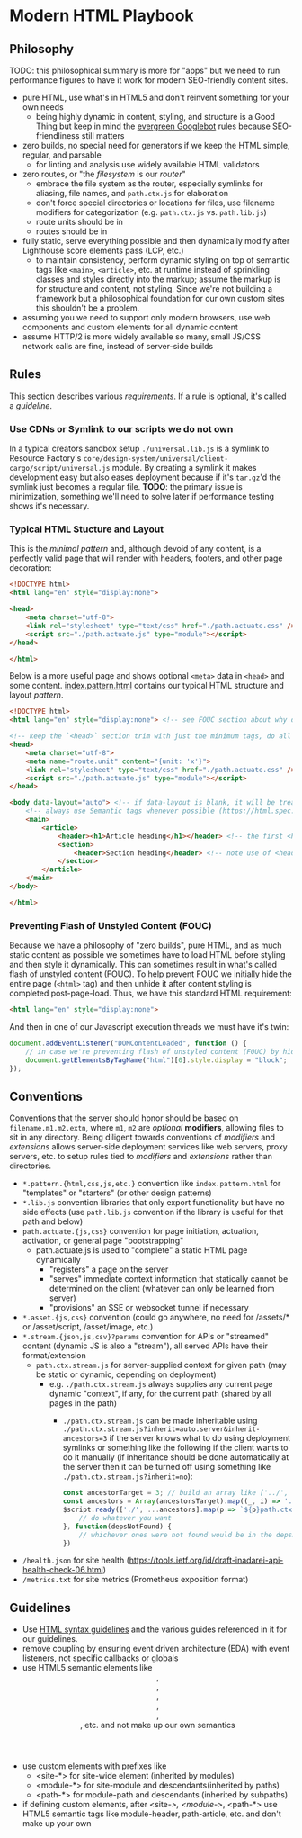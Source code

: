 # Modern HTML Playbook

## Philosophy

TODO: this philosophical summary is more for "apps" but we need to run performance figures to have it work for modern SEO-friendly content sites.

- pure HTML, use what's in HTML5 and don't reinvent something for your own needs
  - being highly dynamic in content, styling, and structure is a Good Thing but keep in mind the [evergreen Googlebot](https://developers.google.com/search/blog/2019/05/the-new-evergreen-googlebot) rules because SEO-friendliness still matters
- zero builds, no special need for generators if we keep the HTML simple, regular, and parsable
  - for linting and analysis use widely available HTML validators
- zero routes, or "the _filesystem_ is our _router_"
  - embrace the file system as the router, especially symlinks for aliasing, file names, and `path.ctx.js` for elaboration
  - don't force special directories or locations for files, use filename modifiers for categorization (e.g. `path.ctx.js` vs. `path.lib.js`)
  - route units should be in <meta name="route.unit" content="{...JSON...}">
  - routes should be in <meta name="route" content="{...JSON...}">
- fully static, serve everything possible and then dynamically modify after Lighthouse score elements pass (LCP, etc.)
  - to maintain consistency, perform dynamic styling on top of semantic tags like `<main>`, `<article>`, etc. at runtime instead of sprinkling classes and styles directly into the markup; assume the markup is for structure and content, not styling. Since we're not building a framework but a philosophical foundation for our own custom sites this shouldn't be a problem.
- assuming you we need to support only modern browsers, use web components and custom elements for all dynamic content
- assume HTTP/2 is more widely available so many, small JS/CSS network calls are fine, instead of server-side builds

## Rules

This section describes various _requirements_. If a rule is optional, it's called a _guideline_. 

### Use CDNs or Symlink to our scripts we do not own

In a typical creators sandbox setup `./universal.lib.js` is a symlink to Resource Factory's `core/design-system/universal/client-cargo/script/universal.js` module. By creating a symlink it makes development easy but also eases deployment because if it's `tar.gz`'d the symlink just becomes a regular file. **TODO**: the primary issue is minimization, something we'll need to solve later if performance testing shows it's necessary.

### Typical HTML Stucture and Layout

This is the _minimal pattern_ and, although devoid of any content, is a perfectly valid page that will render with headers, footers, and other page decoration:

```html
<!DOCTYPE html>
<html lang="en" style="display:none">

<head>
    <meta charset="utf-8">
    <link rel="stylesheet" type="text/css" href="./path.actuate.css" />
    <script src="./path.actuate.js" type="module"></script>
</head>

</html>
```

Below is a more useful page and shows optional `<meta>` data in `<head>` and some content. [index.pattern.html](index.pattern.html) contains our typical HTML structure and layout _pattern_. 

```html
<!DOCTYPE html>
<html lang="en" style="display:none"> <!-- see FOUC section about why display:none is used -->

<!-- keep the `<head>` section trim with just the minimum tags, do all other page in Javascript dynamically -->
<head>
    <meta charset="utf-8">                                              <!-- all other "standard" <meta> tags should be in *.actuate.js -->
    <meta name="route.unit" content="{unit: 'x'}">                      <!-- for navigation, each page has a RouteUnit instance if not matching fs-style-route -->
    <link rel="stylesheet" type="text/css" href="./path.actuate.css" /> <!-- use @import() in this .css to pull in other css -->
    <script src="./path.actuate.js" type="module"></script>             <!-- use module imports in this .js to pull in other js -->
</head>

<body data-layout="auto"> <!-- if data-layout is blank, it will be treated same as "auto" during actuation -->    
    <!-- always use Semantic tags whenever possible (https://html.spec.whatwg.org/multipage/sections.html#the-article-element) -->
    <main>
        <article>
            <header><h1>Article heading</h1></header> <!-- the first <header> tag in <body> will usually be the page title, automatically -->
            <section>
                <header>Section heading</header> <!-- note use of <header> for section now, not article -->
            </section>
        </article>
    </main>
</body>

</html>
```

### Preventing Flash of Unstyled Content (FOUC)

Because we have a philosophy of "zero builds", pure HTML, and as much static content as possible we sometimes have to load HTML before styling and then style it dynamically. This can sometimes result in what's called flash of unstyled content (FOUC). To help prevent FOUC we initially hide the entire page (`<html>` tag) and then unhide it after content styling is completed post-page-load. Thus, we have this standard HTML requirement:

```html
<html lang="en" style="display:none">
```

And then in one of our Javascript execution threads we must have it's twin:

```js
document.addEventListener("DOMContentLoaded", function () {
    // in case we're preventing flash of unstyled content (FOUC) by hiding the HTML tag now, we're ready to show it again -->
    document.getElementsByTagName("html")[0].style.display = "block";
});
```

## Conventions

Conventions that the server should honor should be based on `filename.m1.m2.extn`, where `m1`, `m2` are _optional_ **modifiers**, allowing files to sit in any directory. Being diligent towards conventions of _modifiers_ and _extensions_ allows server-side deployment services like web servers, proxy servers, etc. to setup rules tied to _modifiers_ and _extensions_ rather than directories. 

- `*.pattern.{html,css,js,etc.}` convention like `index.pattern.html` for "templates" or "starters" (or other design patterns)
- `*.lib.js` convention libraries that only export functionality but have no side effects (use `path.lib.js` convention if the library is useful for that path and below)
- `path.actuate.{js,css}` convention for page initiation, actuation, activation, or general page "bootstrapping"
    - path.actuate.js is used to "complete" a static HTML page dynamically
      - "registers" a page on the server
      - "serves" immediate context information that statically cannot be determined on the client (whatever can only be learned from server)
      - "provisions" an SSE or websocket tunnel if necessary
- `*.asset.{js,css}` convention (could go anywhere, no need for /assets/* or /asset/script, /asset/image, etc.)
- `*.stream.{json,js,csv}?params` convention for APIs or "streamed" content (dynamic JS is also a "stream"), all served APIs have their format/extension
  - `path.ctx.stream.js` for server-supplied context for given path (may be static or dynamic, depending on deployment)
    - e.g. `./path.ctx.stream.js` always supplies any current page dynamic "context", if any, for the current path (shared by all pages in the path)
      - `./path.ctx.stream.js` can be made inheritable using `./path.ctx.stream.js?inherit=auto.server&inherit-ancestors=3` if the server knows what to do using deployment symlinks or something like the following if the client wants to do it manually (if inheritance should be done automatically at the server then it can be turned off using something like `./path.ctx.stream.js?inherit=no`):

        ```js
        const ancestorTarget = 3; // build an array like ['../', '../../', '../../../']
        const ancestors = Array(ancestorsTarget).map((_, i) => '../'.repeat(ancestorTarget-i));
        $script.ready(['./', ...ancestors].map(p => `${p}path.ctx.stream.js`), function () {
            // do whatever you want
        }, function(depsNotFound) {
            // whichever ones were not found would be in the depsNotFound array
        })
        ```        
- `/health.json` for site health (https://tools.ietf.org/id/draft-inadarei-api-health-check-06.html)
- `/metrics.txt` for site metrics (Prometheus exposition format)


## Guidelines

* Use [HTML syntax guidelines](https://github.com/LeaVerou/html-syntax-guidelines) and the various guides referenced in it for our guidelines.
* remove coupling by ensuring event driven architecture (EDA) with event listeners, not specific callbacks or globals
* use HTML5 semantic elements like <header>, <nav>, <main>, <article>, <aside>, <footer>, etc. and not make up our own semantics
* use custom elements with prefixes like
    - <site-*> for site-wide element (inherited by modules)
    - <module-*> for site-module and descendants(inherited by paths)
    - <path-*> for module-path and descendants (inherited by subpaths)
* if defining custom elements, after <site-*>, <module-*>, <path-*> use HTML5 semantic tags like module-header, path-article, etc. and don't make up your own

